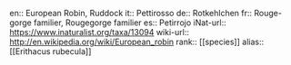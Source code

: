 

en:: European Robin, Ruddock
it:: Pettirosso
de:: Rotkehlchen
fr:: Rouge-gorge familier, Rougegorge familier
es:: Petirrojo
iNat-url:: https://www.inaturalist.org/taxa/13094
wiki-url:: http://en.wikipedia.org/wiki/European_robin
rank:: [[species]]
alias:: [[Erithacus rubecula]]
